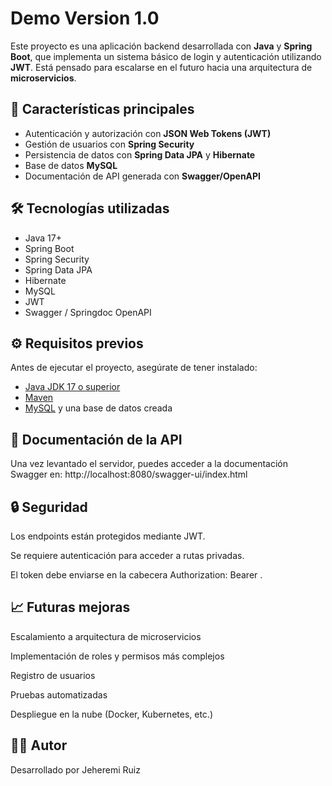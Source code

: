 # Demo Version 1.0

Este proyecto es una aplicación backend desarrollada con **Java** y **Spring Boot**, que implementa un sistema básico de login y autenticación utilizando **JWT**. Está pensado para escalarse en el futuro hacia una arquitectura de **microservicios**.

##  🚀 Características principales

- Autenticación y autorización con **JSON Web Tokens (JWT)**
- Gestión de usuarios con **Spring Security**
- Persistencia de datos con **Spring Data JPA** y **Hibernate**
- Base de datos **MySQL**
- Documentación de API generada con **Swagger/OpenAPI**

##  🛠️ Tecnologías utilizadas

- Java 17+
- Spring Boot
- Spring Security
- Spring Data JPA
- Hibernate
- MySQL
- JWT
- Swagger / Springdoc OpenAPI

## ⚙️ Requisitos previos

Antes de ejecutar el proyecto, asegúrate de tener instalado:

- [Java JDK 17 o superior](https://www.oracle.com/java/technologies/javase-downloads.html)
- [Maven](https://maven.apache.org/) 
- [MySQL](https://www.mysql.com/) y una base de datos creada

## 📄 Documentación de la API
Una vez levantado el servidor, puedes acceder a la documentación Swagger en:
http://localhost:8080/swagger-ui/index.html

## 🔒 Seguridad
Los endpoints están protegidos mediante JWT.

Se requiere autenticación para acceder a rutas privadas.

El token debe enviarse en la cabecera Authorization: Bearer <token>.

## 📈 Futuras mejoras
Escalamiento a arquitectura de microservicios

Implementación de roles y permisos más complejos

Registro de usuarios

Pruebas automatizadas

Despliegue en la nube (Docker, Kubernetes, etc.)

## 👨‍💻 Autor
Desarrollado por Jeheremi Ruiz



